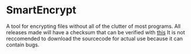 # SmartEncrypt
A tool for encrypting files without all of the clutter of most programs.
All releases made will have a checksum that can be verified with [this](https://bitbucket.org/nothingperfectsoft/applicationverifier/downloads/applicationverifier.zip)
It is not reccomended to download the sourcecode for actual use because it can contain bugs.
